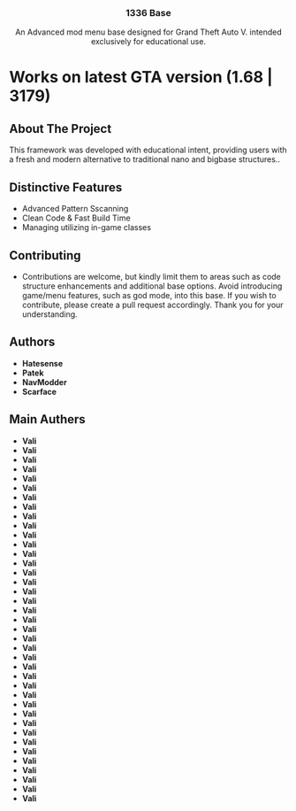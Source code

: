 <br/>
<p align="center">
  <h3 align="center">1336 Base</h3>

  <p align="center">
  An Advanced mod menu base designed for Grand Theft Auto V. intended exclusively for educational use.
  </p>
</p>

# Works on latest GTA version (1.68 | 3179)
## About The Project
This framework was developed with educational intent, providing users with a fresh and modern alternative to traditional nano and bigbase structures..
## Distinctive Features
- Advanced Pattern Sscanning
- Clean Code & Fast Build Time
- Managing utilizing in-game classes
## Contributing
- Contributions are welcome, but kindly limit them to areas such as code structure enhancements and additional base options. Avoid introducing game/menu features, such as god mode, into this base. If you wish to contribute, please create a pull request accordingly. Thank you for your understanding.
## Authors

* **Hatesense**
* **Patek**
* **NavModder**
* **Scarface**

## Main Authers
* **Vali**
* **Vali**
* **Vali**
* **Vali**
* **Vali**
* **Vali**
* **Vali**
* **Vali**
* **Vali**
* **Vali**
* **Vali**
* **Vali**
* **Vali**
* **Vali**
* **Vali**
* **Vali**
* **Vali**
* **Vali**
* **Vali**
* **Vali**
* **Vali**
* **Vali**
* **Vali**
* **Vali**
* **Vali**
* **Vali**
* **Vali**
* **Vali**
* **Vali**
* **Vali**
* **Vali**
* **Vali**
* **Vali**
* **Vali**
* **Vali**
* **Vali**
* **Vali**
* **Vali**
* **Vali**
  
